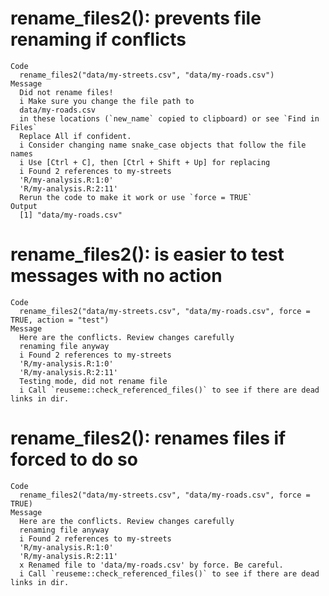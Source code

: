 # rename_files2(): prevents file renaming if conflicts

    Code
      rename_files2("data/my-streets.csv", "data/my-roads.csv")
    Message
      Did not rename files!
      i Make sure you change the file path to
      data/my-roads.csv
      in these locations (`new_name` copied to clipboard) or see `Find in Files`
      Replace All if confident.
      i Consider changing name snake_case objects that follow the file names
      i Use [Ctrl + C], then [Ctrl + Shift + Up] for replacing
      i Found 2 references to my-streets
      'R/my-analysis.R:1:0'
      'R/my-analysis.R:2:11'
      Rerun the code to make it work or use `force = TRUE`
    Output
      [1] "data/my-roads.csv"

# rename_files2(): is easier to test messages with no action

    Code
      rename_files2("data/my-streets.csv", "data/my-roads.csv", force = TRUE, action = "test")
    Message
      Here are the conflicts. Review changes carefully
      renaming file anyway
      i Found 2 references to my-streets
      'R/my-analysis.R:1:0'
      'R/my-analysis.R:2:11'
      Testing mode, did not rename file
      i Call `reuseme::check_referenced_files()` to see if there are dead links in dir.

# rename_files2(): renames files if forced to do so

    Code
      rename_files2("data/my-streets.csv", "data/my-roads.csv", force = TRUE)
    Message
      Here are the conflicts. Review changes carefully
      renaming file anyway
      i Found 2 references to my-streets
      'R/my-analysis.R:1:0'
      'R/my-analysis.R:2:11'
      x Renamed file to 'data/my-roads.csv' by force. Be careful.
      i Call `reuseme::check_referenced_files()` to see if there are dead links in dir.

